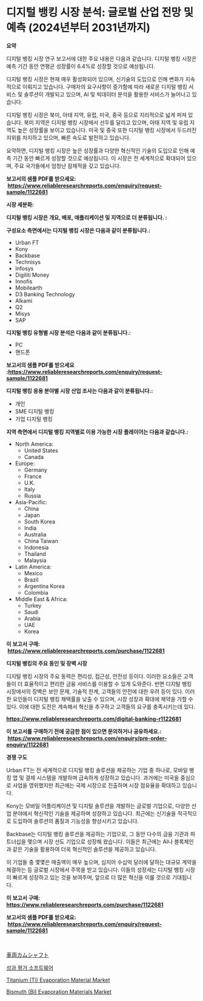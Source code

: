 <p><h1>디지털 뱅킹 시장 분석: 글로벌 산업 전망 및 예측 (2024년부터 2031년까지)</h1></p><p><strong>요약</strong></p>
<p><p>디지털 뱅킹 시장 연구 보고서에 대한 주요 내용은 다음과 같습니다. 디지털 뱅킹 시장은 예측 기간 동안 연평균 성장률이 6.4%로 성장할 것으로 예상됩니다. </p><p>디지털 뱅킹 시장은 현재 매우 활성화되어 있으며, 신기술의 도입으로 인해 변화가 지속적으로 이뤄지고 있습니다. 구매자의 요구사항이 증가함에 따라 새로운 디지털 뱅킹 서비스 및 솔루션이 개발되고 있으며, AI 및 빅데이터 분석을 활용한 서비스가 늘어나고 있습니다. </p><p>디지털 뱅킹 시장은 북미, 아태 지역, 유럽, 미국, 중국 등으로 지리적으로 넓게 퍼져 있습니다. 북미 지역은 디지털 뱅킹 시장에서 선두를 달리고 있으며, 아태 지역 및 유럽 지역도 높은 성장률을 보이고 있습니다. 미국 및 중국 또한 디지털 뱅킹 시장에서 두드러진 지위를 차지하고 있으며, 빠른 속도로 발전하고 있습니다. </p><p>요약하면, 디지털 뱅킹 시장은 높은 성장률과 다양한 혁신적인 기술의 도입으로 인해 예측 기간 동안 빠르게 성장할 것으로 예상됩니다. 이 시장은 전 세계적으로 확대되어 있으며, 주요 국가들에서 엄청난 잠재적을 갖고 있습니다.</p></p>
<p><strong>보고서의 샘플 PDF를 받으세요: &nbsp;<a href="https://www.reliableresearchreports.com/enquiry/request-sample/1122681">https://www.reliableresearchreports.com/enquiry/request-sample/1122681</a></strong></p>
<p><strong>시장 세분화:</strong></p>
<p><strong> 디지털 뱅킹 시장은 개요, 배포, 애플리케이션 및 지역으로 더 분류됩니다. :</strong></p>
<p><strong>구성요소 측면에서는 디지털 뱅킹 시장은 다음과 같이 분류됩니다.:</strong></p>
<p><ul><li>Urban FT</li><li>Kony</li><li>Backbase</li><li>Technisys</li><li>Infosys</li><li>Digiliti Money</li><li>Innofis</li><li>Mobilearth</li><li>D3 Banking Technology</li><li>Alkami</li><li>Q2</li><li>Misys</li><li>SAP</li></ul></p>
<p><strong> 디지털 뱅킹 유형별 시장 분석은 다음과 같이 분류됩니다.:</strong></p>
<p><ul><li>PC</li><li>핸드폰</li></ul></p>
<p><strong>보고서의 샘플 PDF를 받으세요 :<a href="https://www.reliableresearchreports.com/enquiry/request-sample/1122681">https://www.reliableresearchreports.com/enquiry/request-sample/1122681</a></strong></p>
<p><strong> 디지털 뱅킹 응용 분야별 시장 산업 조사는 다음과 같이 분류됩니다.:</strong></p>
<p><ul><li>개인</li><li>SME 디지털 뱅킹</li><li>기업 디지털 뱅킹</li></ul></p>
<p><strong>지역 측면에서 디지털 뱅킹 지역별로 이용 가능한 시장 플레이어는 다음과 같습니다.:</strong></p>
<p><ul>
    <li>
        North America:
        <ul>
            <li>United States</li>
            <li>Canada</li>
        </ul>
    </li>
    <li>
        Europe:
        <ul>
            <li>Germany</li>
            <li>France</li>
            <li>U.K.</li>
            <li>Italy</li>
            <li>Russia</li>
        </ul>
    </li>
    <li>
        Asia-Pacific:
        <ul>
            <li>China</li>
            <li>Japan</li>
            <li>South Korea</li>
            <li>India</li>
            <li>Australia</li>
            <li>China Taiwan</li>
            <li>Indonesia</li>
            <li>Thailand</li>
            <li>Malaysia</li>
        </ul>
    </li>
    <li>
        Latin America:
        <ul>
            <li>Mexico</li>
            <li>Brazil</li>
            <li>Argentina Korea</li>
            <li>Colombia</li>
        </ul>
    </li>
    <li>
        Middle East & Africa:
        <ul>
            <li>Turkey</li>
            <li>Saudi</li>
            <li>Arabia</li>
            <li>UAE</li>
            <li>Korea</li>
        </ul>
    </li>
    </ul></p>
<p><strong>이 보고서 구매: &nbsp;<a href="https://www.reliableresearchreports.com/purchase/1122681">https://www.reliableresearchreports.com/purchase/1122681</a></strong></p>
<p><strong>디지털 뱅킹의 주요 동인 및 장벽 시장</strong></p>
<p><p>디지털 뱅킹 시장의 주요 동력은 편리성, 접근성, 안전성 등이다. 이러한 요소들은 고객들이 더 효율적이고 편리한 금융 서비스를 이용할 수 있게 도와준다. 반면 디지털 뱅킹 시장에서의 장벽은 보안 문제, 기술적 한계, 고객들의 안전에 대한 우려 등이 있다. 이러한 요인들이 디지털 뱅킹 채택률을 낮출 수 있으며, 시장 성장과 확대에 제약을 가할 수 있다. 이에 대한 도전은 계속해서 혁신을 추구하고 고객들의 요구를 충족시키는데 있다.</p></p>
<p><strong><a href="https://www.reliableresearchreports.com/digital-banking-r1122681">https://www.reliableresearchreports.com/digital-banking-r1122681</a></strong></p>
<p><strong>이 보고서를 구매하기 전에 궁금한 점이 있으면 문의하거나 공유하세요.: &nbsp;<a href="https://www.reliableresearchreports.com/enquiry/pre-order-enquiry/1122681">https://www.reliableresearchreports.com/enquiry/pre-order-enquiry/1122681</a></strong></p>
<p><strong>경쟁 구도</strong></p>
<p><p>Urban FT는 전 세계적으로 디지털 뱅킹 솔루션을 제공하는 기업 중 하나로, 모바일 뱅킹 앱 및 결제 시스템을 개발하며 급속하게 성장하고 있습니다. 과거에는 미국을 중심으로 사업을 영위했지만 최근에는 국제 시장으로 진출하며 시장 점유율을 확대하고 있습니다.</p><p>Kony는 모바일 어플리케이션 및 디지털 솔루션을 개발하는 글로벌 기업으로, 다양한 산업 분야에서 혁신적인 기술을 제공하며 성장하고 있습니다. 최근에는 신기술을 적극적으로 도입하여 솔루션의 품질과 기능성을 향상시키고 있습니다.</p><p>Backbase는 디지털 뱅킹 솔루션을 제공하는 기업으로, 그 동안 다수의 금융 기관과 파트너십을 맺으며 시장 선도 기업으로 성장해 왔습니다. 이들은 최근에는 AI나 블록체인과 같은 기술을 활용하여 더욱 혁신적인 솔루션을 제공하고 있습니다.</p><p>이 기업들 중 몇몇은 매출액이 매우 높으며, 심지어 수십억 달러에 달하는 대규모 계약을 체결하는 등 글로벌 시장에서 주목을 받고 있습니다. 이들의 성장세는 디지털 뱅킹 시장이 빠르게 성장하고 있는 것을 보여주며, 앞으로 더 많은 혁신을 이룰 것으로 기대됩니다.</p></p>
<p><strong>이 보고서 구매: &nbsp; <a href="https://www.reliableresearchreports.com/purchase/1122681">https://www.reliableresearchreports.com/purchase/1122681</a></strong></p>
<p><strong>보고서의 샘플 PDF를 받으세요: &nbsp;<a href="https://www.reliableresearchreports.com/enquiry/request-sample/1122681">https://www.reliableresearchreports.com/enquiry/request-sample/1122681</a></strong><strong></strong></p>
<p>&nbsp;</p>
<p><p><a href="https://github.com/xemfu2379520/Market-Research-Report-List-1/blob/main/158220726884.md">車両カムシャフト</a></p><p><a href="https://github.com/bvubpqd5241630/Market-Research-Report-List-1/blob/main/840018124848.md">성과 평가 소프트웨어</a></p><p><a href="https://www.linkedin.com/pulse/titanium-ti-evaporation-material-market-furnish-information-xcp8c?trackingId=JI1T%2FltU8p39WB6AvaYG8g%3D%3D">Titanium (Ti) Evaporation Material Market</a></p><p><a href="https://www.linkedin.com/pulse/bismuth-bi-evaporation-materials-market-offer-valuable-mpe6c?trackingId=yUhxVvuPnY9IN53p4Qyx3g%3D%3D">Bismuth (Bi) Evaporation Materials Market</a></p></p>